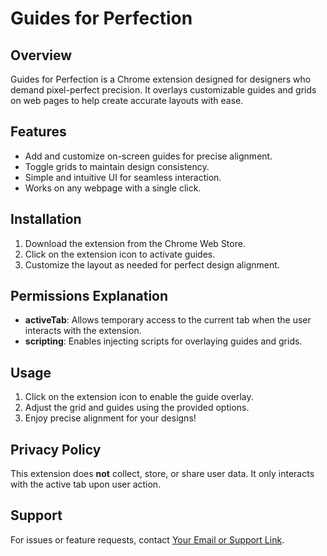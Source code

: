 # Guides for Perfection

## Overview
Guides for Perfection is a Chrome extension designed for designers who demand pixel-perfect precision. It overlays customizable guides and grids on web pages to help create accurate layouts with ease.

## Features
- Add and customize on-screen guides for precise alignment.
- Toggle grids to maintain design consistency.
- Simple and intuitive UI for seamless interaction.
- Works on any webpage with a single click.

## Installation
1. Download the extension from the Chrome Web Store.
2. Click on the extension icon to activate guides.
3. Customize the layout as needed for perfect design alignment.

## Permissions Explanation
- **activeTab**: Allows temporary access to the current tab when the user interacts with the extension.
- **scripting**: Enables injecting scripts for overlaying guides and grids.

## Usage
1. Click on the extension icon to enable the guide overlay.
2. Adjust the grid and guides using the provided options.
3. Enjoy precise alignment for your designs!

## Privacy Policy
This extension does **not** collect, store, or share user data. It only interacts with the active tab upon user action.

## Support
For issues or feature requests, contact [Your Email or Support Link](https://www.youtube.com/watch?v=qJvxt2Nxeqo).